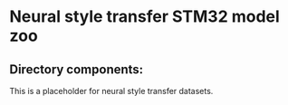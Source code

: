 # Neural style transfer STM32 model zoo


## Directory components:

This is a placeholder for neural style transfer datasets.